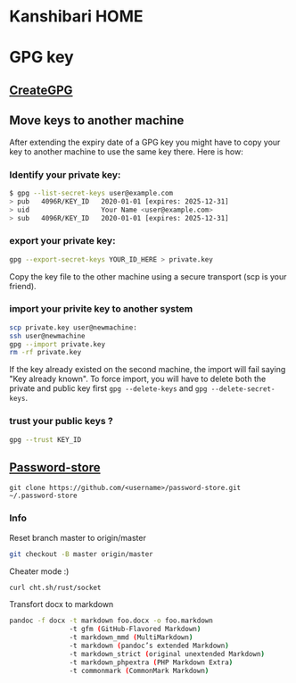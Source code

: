 # Kanshibari HOME

# GPG key

## [CreateGPG](https://medium.com/@tomferon/sharing-passwords-with-git-gpg-and-pass-628c2db2a9de)

## Move keys to another machine

After extending the expiry date of a GPG key you might have to copy your key to
another machine to use the same key there. Here is how:

### Identify your private key:

```sh
$ gpg --list-secret-keys user@example.com
> pub   4096R/KEY_ID   2020-01-01 [expires: 2025-12-31]
> uid                  Your Name <user@example.com>
> sub   4096R/KEY_ID   2020-01-01 [expires: 2025-12-31]
```

### export your private key:

```sh
gpg --export-secret-keys YOUR_ID_HERE > private.key
```

Copy the key file to the other machine using a secure transport (scp is your friend).

### import your privite key to another system

```sh
scp private.key user@newmachine:
ssh user@newmachine
gpg --import private.key
rm -rf private.key
```

If the key already existed on the second machine, the import will fail saying
"Key already known". To force import, you will have to delete both the private
and public key first `gpg --delete-keys` and `gpg --delete-secret-keys`.


### trust your public keys ?

```sh
gpg --trust KEY_ID
```

## [Password-store](https://www.passwordstore.org/)

```
git clone https://github.com/<username>/password-store.git ~/.password-store
```

### Info

Reset branch master to origin/master

```sh
git checkout -B master origin/master
```

Cheater mode :)

```sh
curl cht.sh/rust/socket
```

Transfort docx to markdown

```sh
pandoc -f docx -t markdown foo.docx -o foo.markdown
               -t gfm (GitHub-Flavored Markdown)
               -t markdown_mmd (MultiMarkdown)
               -t markdown (pandoc’s extended Markdown)
               -t markdown_strict (original unextended Markdown)
               -t markdown_phpextra (PHP Markdown Extra)
               -t commonmark (CommonMark Markdown)
```
